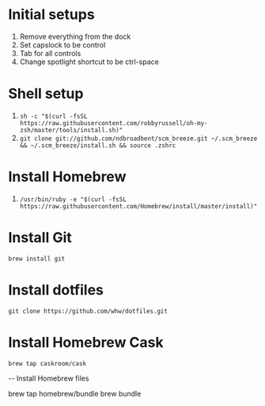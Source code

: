 # Initial setups
1. Remove everything from the dock
1. Set capslock to be control
1. Tab for all controls
1. Change spotlight shortcut to be ctrl-space

# Shell setup
1. `sh -c "$(curl -fsSL https://raw.githubusercontent.com/robbyrussell/oh-my-zsh/master/tools/install.sh)"`
1. `git clone git://github.com/ndbroadbent/scm_breeze.git ~/.scm_breeze && ~/.scm_breeze/install.sh && source .zshrc`

# Install Homebrew
1. `/usr/bin/ruby -e "$(curl -fsSL https://raw.githubusercontent.com/Homebrew/install/master/install)"`

# Install Git
`brew install git`

# Install dotfiles
`git clone https://github.com/whw/dotfiles.git`

# Install Homebrew Cask
`brew tap caskroom/cask`

-- Install Homebrew files

brew tap homebrew/bundle
brew bundle
